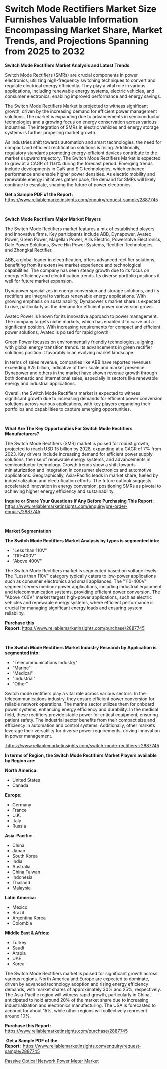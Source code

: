 <p><h1>Switch Mode Rectifiers Market Size Furnishes Valuable Information Encompassing Market Share, Market Trends, and Projections Spanning from 2025 to 2032</h1></p><p><strong>Switch Mode Rectifiers Market Analysis and Latest Trends</strong></p>
<p><p>Switch Mode Rectifiers (SMRs) are crucial components in power electronics, utilizing high-frequency switching techniques to convert and regulate electrical energy efficiently. They play a vital role in various applications, including renewable energy systems, electric vehicles, and consumer electronics, enabling improved performance and energy savings.</p><p>The Switch Mode Rectifiers Market is projected to witness significant growth, driven by the increasing demand for efficient power management solutions. The market is expanding due to advancements in semiconductor technologies and a growing focus on energy conservation across various industries. The integration of SMRs in electric vehicles and energy storage systems is further propelling market growth. </p><p>As industries shift towards automation and smart technologies, the need for compact and efficient rectification solutions is rising. Additionally, regulatory standards promoting energy-efficient devices contribute to the market's upward trajectory. The Switch Mode Rectifiers Market is expected to grow at a CAGR of 11.6% during the forecast period. Emerging trends include developments in GaN and SiC technologies, which enhance performance and enable higher power densities. As electric mobility and renewable energy initiatives gather pace, the demand for SMRs will likely continue to escalate, shaping the future of power electronics.</p></p>
<p><strong>Get a Sample PDF of the Report:&nbsp;</strong> <a href="https://www.reliablemarketinsights.com/enquiry/request-sample/2887745?utm_campaign=3223&utm_medium=2&utm_source=Github&utm_content=ia&utm_term=14032025&utm_id=switch-mode-rectifiers">https://www.reliablemarketinsights.com/enquiry/request-sample/2887745</a></p>
<p>&nbsp;</p>
<p><strong>Switch Mode Rectifiers Major Market Players</strong></p>
<p><p>The Switch Mode Rectifiers market features a mix of established players and innovative firms. Key participants include ABB, Dynapower, Avatec Power, Green Power, Magellan Power, Allis Electric, Powersolve Electronics, Dale Power Solutions, Swee Hin Power Systems, Rectifier Technologies, and Zhongkai Rectifier. </p><p>ABB, a global leader in electrification, offers advanced rectifier solutions, benefiting from its extensive market experience and technological capabilities. The company has seen steady growth due to its focus on energy efficiency and electrification trends. Its diverse portfolio positions it well for future market expansion.</p><p>Dynapower specializes in energy conversion and storage solutions, and its rectifiers are integral to various renewable energy applications. With growing emphasis on sustainability, Dynapower's market share is expected to rise, particularly as the demand for efficient power conversion grows.</p><p>Avatec Power is known for its innovative approach to power management. The company targets niche markets, which has enabled it to carve out a significant position. With increasing requirements for compact and efficient power solutions, Avatec is poised for rapid growth.</p><p>Green Power focuses on environmentally friendly technologies, aligning with global energy transition trends. Its advancements in green rectifier solutions position it favorably in an evolving market landscape.</p><p>In terms of sales revenue, companies like ABB have reported revenues exceeding $25 billion, indicative of their scale and market presence. Dynapower and others in the market have shown revenue growth through both domestic and international sales, especially in sectors like renewable energy and industrial applications.</p><p>Overall, the Switch Mode Rectifiers market is expected to witness significant growth due to increasing demands for efficient power conversion solutions across various applications, with key players expanding their portfolios and capabilities to capture emerging opportunities.</p></p>
<p>&nbsp;</p>
<p><strong>What Are The Key Opportunities For Switch Mode Rectifiers Manufacturers?</strong></p>
<p><p>The Switch Mode Rectifiers (SMR) market is poised for robust growth, projected to reach USD 15 billion by 2028, expanding at a CAGR of 7% from 2023. Key drivers include increasing demand for efficient power supply solutions, the rise of renewable energy systems, and advancements in semiconductor technology. Growth trends show a shift towards miniaturization and integration in consumer electronics and automotive applications. Geographically, Asia-Pacific leads in market share, fueled by industrialization and electrification efforts. The future outlook suggests accelerated innovation in energy conversion, positioning SMRs as pivotal to achieving higher energy efficiency and sustainability.</p></p>
<p><strong>Inquire or Share Your Questions If Any Before Purchasing This Report:</strong> <a href="https://www.reliablemarketinsights.com/enquiry/pre-order-enquiry/2887745?utm_campaign=3223&utm_medium=2&utm_source=Github&utm_content=ia&utm_term=14032025&utm_id=switch-mode-rectifiers">https://www.reliablemarketinsights.com/enquiry/pre-order-enquiry/2887745</a></p>
<p>&nbsp;</p>
<p><strong>Market Segmentation</strong></p>
<p><strong>The Switch Mode Rectifiers Market Analysis by types is segmented into:</strong></p>
<p><ul><li>"Less than 110V"</li><li>"110-400V"</li><li>"Above 400V"</li></ul></p>
<p><p>The Switch Mode Rectifiers market is segmented based on voltage levels. The "Less than 110V" category typically caters to low-power applications such as consumer electronics and small appliances. The "110-400V" segment serves medium-power applications, including industrial equipment and telecommunication systems, providing efficient power conversion. The "Above 400V" market targets high-power applications, such as electric vehicles and renewable energy systems, where efficient performance is crucial for managing significant energy loads and ensuring system reliability.</p></p>
<p><strong>Purchase this Report:&nbsp;</strong><a href="https://www.reliablemarketinsights.com/purchase/2887745?utm_campaign=3223&utm_medium=2&utm_source=Github&utm_content=ia&utm_term=14032025&utm_id=switch-mode-rectifiers">https://www.reliablemarketinsights.com/purchase/2887745</a></p>
<p>&nbsp;</p>
<p><strong>The Switch Mode Rectifiers Market Industry Research by Application is segmented into:</strong></p>
<p><ul><li>"Telecommunications Industry"</li><li>"Marine"</li><li>"Medical"</li><li>"Industrial"</li><li>"Other"</li></ul></p>
<p><p>Switch mode rectifiers play a vital role across various sectors. In the telecommunications industry, they ensure efficient power conversion for reliable network operations. The marine sector utilizes them for onboard power systems, enhancing energy efficiency and durability. In the medical field, these rectifiers provide stable power for critical equipment, ensuring patient safety. The industrial sector benefits from their compact size and efficiency in automation and control systems. Additionally, other markets leverage their versatility for diverse power requirements, driving innovation in power management.</p></p>
<p><a href="https://www.reliablemarketinsights.com/switch-mode-rectifiers-r2887745?utm_campaign=3223&utm_medium=2&utm_source=Github&utm_content=ia&utm_term=14032025&utm_id=switch-mode-rectifiers">&nbsp;https://www.reliablemarketinsights.com/switch-mode-rectifiers-r2887745</a></p>
<p><strong>In terms of Region, the Switch Mode Rectifiers Market Players available by Region are:</strong></p>
<p>
    <p> <strong> North America: </strong>
        <ul>
            <li>United States</li>
            <li>Canada</li>
        </ul>
        </p> 
    <p> <strong> Europe: </strong>
        <ul>
            <li>Germany</li>
            <li>France</li>
            <li>U.K.</li>
            <li>Italy</li>
            <li>Russia</li>
        </ul>
        </p> 
    <p> <strong> Asia-Pacific: </strong>
        <ul>
            <li>China</li>
            <li>Japan</li>
            <li>South Korea</li>
            <li>India</li>
            <li>Australia</li>
            <li>China Taiwan</li>
            <li>Indonesia</li>
            <li>Thailand</li>
            <li>Malaysia</li>
        </ul>
        </p> 
    <p> <strong> Latin America: </strong>
        <ul>
            <li>Mexico</li>
            <li>Brazil</li>
            <li>Argentina Korea</li>
            <li>Colombia</li>
        </ul>
        </p> 
    <p> <strong> Middle East & Africa: </strong>
        <ul>
            <li>Turkey</li>
            <li>Saudi</li>
            <li>Arabia</li>
            <li>UAE</li>
            <li>Korea</li>
        </ul>
    </p>
    </p>
<p><p>The Switch Mode Rectifiers market is poised for significant growth across various regions. North America and Europe are expected to dominate, driven by advanced technology adoption and rising energy efficiency demands, with market shares of approximately 30% and 25%, respectively. The Asia-Pacific region will witness rapid growth, particularly in China, anticipated to hold around 20% of the market share due to increasing industrialization and electronics manufacturing. The USA is forecasted to account for about 15%, while other regions will collectively represent around 10%.</p></p>
<p><strong>Purchase this Report: </strong><a href="https://www.reliablemarketinsights.com/purchase/2887745?utm_campaign=3223&utm_medium=2&utm_source=Github&utm_content=ia&utm_term=14032025&utm_id=switch-mode-rectifiers">https://www.reliablemarketinsights.com/purchase/2887745</a></p>
<p>&nbsp;<strong>Get a Sample PDF of the Report:&nbsp;&nbsp;</strong><a href="https://www.reliablemarketinsights.com/enquiry/request-sample/2887745?utm_campaign=3223&utm_medium=2&utm_source=Github&utm_content=ia&utm_term=14032025&utm_id=switch-mode-rectifiers">https://www.reliablemarketinsights.com/enquiry/request-sample/2887745</a></p>
<p><strong></strong></p>
<p><p><a href="https://github.com/lefiobakali/Market-Research-Report-List-1/blob/main/passive-optical-network-power-meter-market.md?utm_campaign=3223&utm_medium=2&utm_source=Github&utm_content=ia&utm_term=14032025&utm_id=switch-mode-rectifiers">Passive Optical Network Power Meter Market</a></p></p>